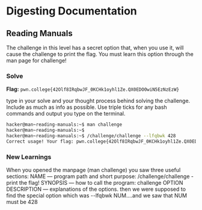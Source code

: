 # Digesting Documentation

## Reading Manuals
The challenge in this level has a secret option that, when you use it, will cause the challenge to print the flag. You must learn this option through the man page for challenge!

### Solve
**Flag:** `pwn.college{42Olf8IRqbwJF_0KCHk1oyhl1Ze.QX0EDO0wiN5EzNzEzW}`

type in your solve and your thought process behind solving the challenge. Include as much as info as possible. Use triple ticks for any bash commands and output you type on the terminal.

```bash
hacker@man~reading-manuals:~$ man challenge
hacker@man~reading-manuals:~$ 
hacker@man~reading-manuals:~$ /challenge/challenge --lfqbwk 428
Correct usage! Your flag: pwn.college{42Olf8IRqbwJF_0KCHk1oyhl1Ze.QX0EDO0wiN5EzNzEzW}
```

### New Learnings
When you opened the manpage (man challenge) you saw three useful sections:
NAME — program path and short purpose: /challenge/challenge - print the flag!
SYNOPSIS — how to call the program: challenge OPTION
DESCRIPTION — explanations of the options.
then we were supposed to find the special option which was --lfqbwk NUM....and we saw that NUM must be 428